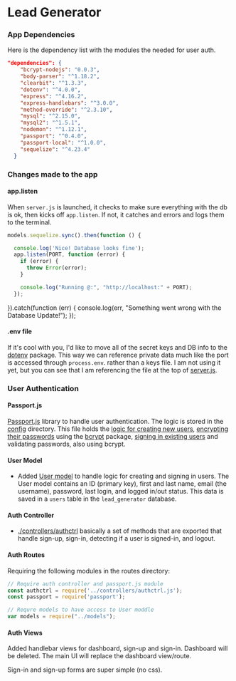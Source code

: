 # Lead Generator

### App Dependencies

Here is the dependency list with the modules the needed for user auth.

```json
"dependencies": {
    "bcrypt-nodejs": "0.0.3",
    "body-parser": "^1.18.2",
    "clearbit": "^1.3.3",
    "dotenv": "^4.0.0",
    "express": "^4.16.2",
    "express-handlebars": "^3.0.0",
    "method-override": "^2.3.10",
    "mysql": "^2.15.0",
    "mysql2": "^1.5.1",
    "nodemon": "^1.12.1",
    "passport": "^0.4.0",
    "passport-local": "^1.0.0",
    "sequelize": "^4.23.4"
  }
```

### Changes made to the app

#### app.listen

When `server.js` is launched, it checks to make sure everything with the db is ok, then kicks off `app.listen`. If not, it catches and errors and logs them to the terminal.

```javascript
models.sequelize.sync().then(function () {

  console.log('Nice! Database looks fine');
  app.listen(PORT, function (error) {
    if (error) {
      throw Error(error);
    }

    console.log("Running @:", "http://localhost:" + PORT);
  });
```

}).catch(function (err) {
  console.log(err, "Something went wrong with the Database Update!");
});

#### .env file

If it's cool with you, I'd like to move all of the secret keys and DB info to the [dotenv](#) package. This way we can reference private data much like the port is accessed through `process.env`. rather than a keys file. I am not using it yet, but you can see that I am referencing the file at the top of [server.js](#).

### User Authentication

#### Passport.js

[Passport.js](http://www.passportjs.org/) library to handle user authentication. The logic is stored in the [config](#) directory. This file holds the [logic for creating new users](#), [encrypting their passwords](#) using the [bcrypt](#) package, [signing in existing users](#) and validating passwords, also using bcrypt.


#### User Model

- Added [User model](#) to handle logic for creating and signing in users. The User model contains an ID (primary key), first and last name, email (the username), password, last login, and logged in/out status. This data is saved in a `users` table in the `lead_generator` database.

#### Auth Controller

- [./controllers/authctrl](#) basically a set of methods that are exported that handle sign-up, sign-in, detecting if a user is signed-in, and logout.

#### Auth Routes

Requiring the following modules in the routes directory: 

```javascript
// Require auth controller and passport.js module
const authctrl = require('../controllers/authctrl.js');
const passport = require('passport');

// Requre models to have access to User moddle
var models = require("../models");
```

#### Auth Views

Added handlebar views for dashboard, sign-up and sign-in. Dashboard will be deleted. The main UI will replace the dashboard view/route.

Sign-in and sign-up forms are super simple (no css).